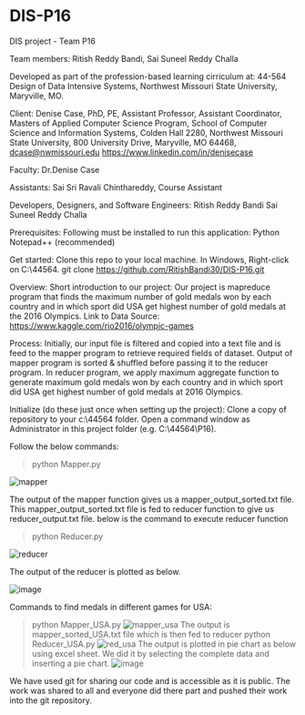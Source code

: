 # DIS-P16
DIS project - Team P16

Team members: 
Ritish Reddy Bandi, 
Sai Suneel Reddy Challa

Developed as part of the profession-based learning cirriculum at:
44-564 Design of Data Intensive Systems, Northwest Missouri State University, Maryville, MO.

Client:
Denise Case, PhD, PE, Assistant Professor, Assistant Coordinator, Masters of Applied Computer Science Program, School of Computer Science and Information Systems, Colden Hall 2280, Northwest Missouri State University, 800 University Drive, Maryville, MO 64468, dcase@nwmissouri.edu 
https://www.linkedin.com/in/denisecase

Faculty:
Dr.Denise Case

Assistants:
Sai Sri Ravali Chinthareddy, Course Assistant

Developers, Designers, and Software Engineers:
Ritish Reddy Bandi 
Sai Suneel Reddy Challa

Prerequisites:
Following must be installed to run this application:
Python
Notepad++ (recommended)

Get started:
Clone this repo to your local machine. 
In Windows, 
Right-click on C:\44564.
git clone https://github.com/RitishBandi30/DIS-P16.git

Overview:
Short introduction to our project:
Our project is mapreduce program that finds the maximum number of gold medals won by each country and in which sport did USA get highest number of gold medals at the  2016 Olympics.
Link to Data Source: https://www.kaggle.com/rio2016/olympic-games
 
Process:
Initially, our input file is filtered and copied into a text file and is feed to the mapper program to retrieve required fields of dataset. Output of mapper program is sorted & shuffled before passing it to the reducer program. In reducer program, we apply maximum aggregate function to generate maximum gold medals won by each country and in which sport did USA get highest number of gold medals at 2016 Olympics.

Initialize (do these just once when setting up the project):
Clone a copy of repository to your c:\44564 folder.
Open a command window as Administrator in this project folder (e.g. C:\44564\P16).

Follow the below commands:
>python Mapper.py

![mapper](https://cloud.githubusercontent.com/assets/22079666/25057731/046dc342-2138-11e7-8229-cb6fdb5f606f.PNG)

The output of the mapper function gives us a mapper_output_sorted.txt file.
This mapper_output_sorted.txt file is fed to reducer function to give us reducer_output.txt file.
below is the command to execute reducer function

>python Reducer.py

![reducer](https://cloud.githubusercontent.com/assets/22079666/25057732/047083b6-2138-11e7-943c-c0e2a034b577.PNG)

The output of the reducer is plotted as below.

![image](https://cloud.githubusercontent.com/assets/22079666/25060031/7cdb342a-2158-11e7-8760-1193c6c8848a.png)

Commands to find medals in different games for USA:
>python Mapper_USA.py
![mapper_usa](https://cloud.githubusercontent.com/assets/22079666/25060069/1668e366-215a-11e7-8b12-908812b40ece.PNG)
The output is mapper_sorted_USA.txt file which is then fed to reducer
>python Reducer_USA.py
![red_usa](https://cloud.githubusercontent.com/assets/22079666/25060070/166c367e-215a-11e7-8cf7-a29c4628668b.PNG)
The output is plotted in pie chart as below using excel sheet. We did it by selecting the complete data and inserting a pie chart.
![image](https://cloud.githubusercontent.com/assets/22079666/25060067/0d0c7508-215a-11e7-9b4e-a71c467d8bfc.png)

We have used git for sharing our code and is accessible as it is public. The work was shared to all and everyone did there part and pushed their work into the git repository.
